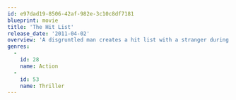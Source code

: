 ```yaml
---
id: e97dad19-8506-42af-982e-3c10c8df7181
blueprint: movie
title: 'The Hit List'
release_date: '2011-04-02'
overview: 'A disgruntled man creates a hit list with a stranger during a drunken night out and must then race to try to save those he marked for extermination as the bodies begin to pile up and all fingers point to him.'
genres:
  -
    id: 28
    name: Action
  -
    id: 53
    name: Thriller
---
```

